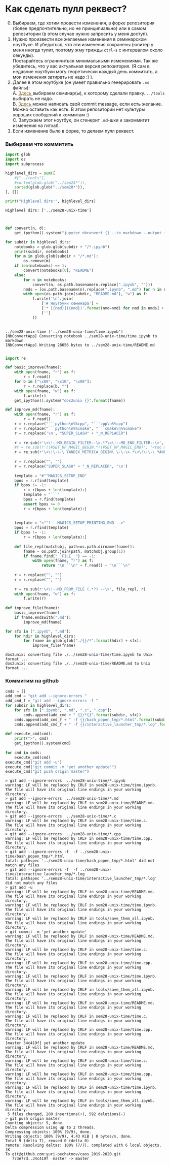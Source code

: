 # <a name="how"></a> Как сделать пулл реквест?

0. Выбираем, где хотим провести изменения, в форке репозитория (более предпочтительно, но не принципиально) или в самом репозитории (в этом случае нужно запросить у меня доступ).
1. Нужно произвести все желаемые изменения в семинарском ноутбуке. И убедиться, что эти изменения сохранены (юпитер у меня иногда тупит, поэтому жму трижды `ctrl-s` с интервалом около секунды).
  <br> Постарайтесь ограничиться минимальными изменениями. Так же убедитесь, что у вас актуальная версия репозитория. (Я сам в недавние ноутбуки могу теоретически каждый день коммитить, а мои изменения затирать не надо :) ).
2. Далее в этом ноутбуке (он умеет правильно генерировать `.md` файлы):
  <br>A.  <a href="#what" style="color:#856024"> Здесь </a> выбираем семинар(ы), к которому сделали правку. `../tools` выбирать не надо.
  <br>B.  <a href="#github" style="color:#856024"> Здесь </a> можно написать свой commit message, если есть желание. Можно оставить как есть. В этом репозитории нет культуры хороших сообщений к коммитам :)
  <br>C.  Запускаем этот ноутбук, он сгенерит `.md`-шки и закоммитит изменения на гитхаб.
3. Если изменение было в форке, то делаем пулл реквест.

### <a name="what"></a> Выбираем что коммитить


```python
import glob
import os
import subprocess

highlevel_dirs = sum([
    #["../tools"], 
    #sorted(glob.glob("../sem24*")),
    sorted(glob.glob("../sem28*")),
], [])

print("Highlevel dirs:", highlevel_dirs)
```

    Highlevel dirs: ['../sem28-unix-time']



```python

```


```python

def convert(n, d):
    get_ipython().system("jupyter nbconvert {} --to markdown --output {}".format(n, d))

for subdir in highlevel_dirs:
    notebooks = glob.glob(subdir + "/*.ipynb")
    print(subdir, notebooks)
    for m in glob.glob(subdir + "/*.md"):
        os.remove(m)
    if len(notebooks) == 1:
        convert(notebooks[0], "README")
    else:
        for n in notebooks:
            convert(n, os.path.basename(n.replace(".ipynb", "")))
        nmds = [os.path.basename(n).replace(".ipynb", ".md") for n in notebooks]
        with open(os.path.join(subdir, "README.md"), "w") as f:
            f.write('\n'.join(
                ['# Ноутбуки семинара'] + 
                ['* [{nmd}]({nmd})'.format(nmd=nmd) for nmd in nmds] + 
                ['']
            ))
        
```

    ../sem28-unix-time ['../sem28-unix-time/time.ipynb']
    [NbConvertApp] Converting notebook ../sem28-unix-time/time.ipynb to markdown
    [NbConvertApp] Writing 28656 bytes to ../sem28-unix-time/README.md



```python

```


```python
import re

def basic_improve(fname):
    with open(fname, "r") as f:
        r = f.read()
    for b in ["\x00", "\x1B", "\x08"]:
        r = r.replace(b, "")
    with open(fname, "w") as f:
        f.write(r)
    get_ipython().system("dos2unix {}".format(fname))

def improve_md(fname):
    with open(fname, "r") as f:
        r = f.read()
    r = r.replace("```python\n%%cpp", "```cpp\n%%cpp")
    r = r.replace("```python\n%%cmake", "```cmake\n%%cmake")
    r = r.replace('\n', "SUPER_SLASH" + "_N_REPLACER")
    
    r = re.sub(r'\<\!--MD_BEGIN_FILTER--\>.*?\<\!--MD_END_FILTER--\>', "", r)
    #r = re.sub(r'(\#SET_UP_MAGIC_BEGIN.*?\#SET_UP_MAGIC_END)', "<too much code>", r)
    r = re.sub(r'\<\!\-\-\ YANDEX_METRICA_BEGIN\ \-\-\>.*\<\!\-\-\ YANDEX_METRICA_END\ \-\-\>', '', r)
    
    r = r.replace("", '')
    r = r.replace("SUPER_SLASH" + "_N_REPLACER", '\n')
    
    template = "#""MAGICS_SETUP_END"
    bpos = r.rfind(template)
    if bpos != -1:
        r = r[bpos + len(template):]
        template = "```"
        bpos = r.find(template)
        assert bpos >= 0
        r = r[bpos + len(template):]
    
    
    template = "<""!-- MAGICS_SETUP_PRINTING_END -->"
    bpos = r.rfind(template)
    if bpos != -1:
        r = r[bpos + len(template):]
    
    def file_repl(matchobj, path=os.path.dirname(fname)):
        fname = os.path.join(path, matchobj.group(1))
        if fname.find("__FILE__") == -1:
            with open(fname, "r") as f:
                return "\n```\n" + f.read() + "\n```\n"
    
    r = r.replace("", "")
    r = r.replace("", "")
    
    r = re.sub(r'\<\!--MD_FROM_FILE (.*?) --\>', file_repl, r)
    with open(fname, "w") as f:
        f.write(r)
        
def improve_file(fname):
    basic_improve(fname)
    if fname.endswith(".md"):
        improve_md(fname)

```


```python
for sfx in [".ipynb", ".md"]:
    for hdir in highlevel_dirs:
        for fname in glob.glob("./{}/*".format(hdir) + sfx):
            improve_file(fname)
```

    dos2unix: converting file ./../sem28-unix-time/time.ipynb to Unix format ...
    dos2unix: converting file ./../sem28-unix-time/README.md to Unix format ...


### <a name="github"></a> Коммитим на github


```python
cmds = []
add_cmd = "git add --ignore-errors "
add_cmd_f = "git add --ignore-errors -f "
for subdir in highlevel_dirs:
    for sfx in [".ipynb", ".md", ".c", ".cpp"]:
        cmds.append(add_cmd + " {}/*{}".format(subdir, sfx))
    cmds.append(add_cmd_f + " -f {}/bash_popen_tmp/*.html".format(subdir))
    cmds.append(add_cmd_f + " -f {}/interactive_launcher_tmp/*.log".format(subdir))
    
def execute_cmd(cmd):
    print(">", cmd)
    get_ipython().system(cmd)
    
for cmd in cmds:
    execute_cmd(cmd)
execute_cmd("git add -u")
execute_cmd("git commit -m 'yet another update'")
execute_cmd("git push origin master")
```

    > git add --ignore-errors  ../sem28-unix-time/*.ipynb
    warning: LF will be replaced by CRLF in sem28-unix-time/time.ipynb.
    The file will have its original line endings in your working directory.
    > git add --ignore-errors  ../sem28-unix-time/*.md
    warning: LF will be replaced by CRLF in sem28-unix-time/README.md.
    The file will have its original line endings in your working directory.
    > git add --ignore-errors  ../sem28-unix-time/*.c
    warning: LF will be replaced by CRLF in sem28-unix-time/time.c.
    The file will have its original line endings in your working directory.
    > git add --ignore-errors  ../sem28-unix-time/*.cpp
    warning: LF will be replaced by CRLF in sem28-unix-time/time.cpp.
    The file will have its original line endings in your working directory.
    > git add --ignore-errors -f  -f ../sem28-unix-time/bash_popen_tmp/*.html
    fatal: pathspec '../sem28-unix-time/bash_popen_tmp/*.html' did not match any files
    > git add --ignore-errors -f  -f ../sem28-unix-time/interactive_launcher_tmp/*.log
    fatal: pathspec '../sem28-unix-time/interactive_launcher_tmp/*.log' did not match any files
    > git add -u
    warning: LF will be replaced by CRLF in sem28-unix-time/README.md.
    The file will have its original line endings in your working directory.
    warning: LF will be replaced by CRLF in sem28-unix-time/time.ipynb.
    The file will have its original line endings in your working directory.
    warning: LF will be replaced by CRLF in tools/save_them_all.ipynb.
    The file will have its original line endings in your working directory.
    > git commit -m 'yet another update'
    warning: LF will be replaced by CRLF in sem28-unix-time/README.md.
    The file will have its original line endings in your working directory.
    warning: LF will be replaced by CRLF in sem28-unix-time/time.c.
    The file will have its original line endings in your working directory.
    warning: LF will be replaced by CRLF in sem28-unix-time/time.cpp.
    The file will have its original line endings in your working directory.
    warning: LF will be replaced by CRLF in sem28-unix-time/time.ipynb.
    The file will have its original line endings in your working directory.
    warning: LF will be replaced by CRLF in tools/save_them_all.ipynb.
    The file will have its original line endings in your working directory.
    warning: LF will be replaced by CRLF in sem28-unix-time/README.md.
    The file will have its original line endings in your working directory.
    warning: LF will be replaced by CRLF in sem28-unix-time/time.c.
    The file will have its original line endings in your working directory.
    warning: LF will be replaced by CRLF in sem28-unix-time/time.cpp.
    The file will have its original line endings in your working directory.
    [master 34c419f] yet another update
    warning: LF will be replaced by CRLF in sem28-unix-time/README.md.
    The file will have its original line endings in your working directory.
    warning: LF will be replaced by CRLF in sem28-unix-time/time.c.
    The file will have its original line endings in your working directory.
    warning: LF will be replaced by CRLF in sem28-unix-time/time.cpp.
    The file will have its original line endings in your working directory.
    warning: LF will be replaced by CRLF in sem28-unix-time/time.ipynb.
    The file will have its original line endings in your working directory.
    warning: LF will be replaced by CRLF in tools/save_them_all.ipynb.
    The file will have its original line endings in your working directory.
     5 files changed, 280 insertions(+), 592 deletions(-)
    > git push origin master
    Counting objects: 9, done.
    Delta compression using up to 2 threads.
    Compressing objects: 100% (9/9), done.
    Writing objects: 100% (9/9), 4.43 KiB | 0 bytes/s, done.
    Total 9 (delta 7), reused 0 (delta 0)
    remote: Resolving deltas: 100% (7/7), completed with 6 local objects.[K
    To git@github.com:yuri-pechatnov/caos_2019-2020.git
       773e77d..34c419f  master -> master



```python

```


```python

```


```python

```


```python

```
